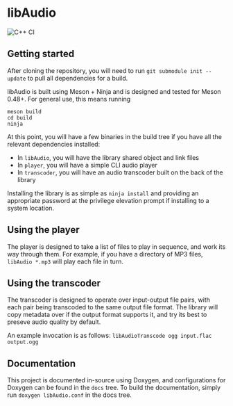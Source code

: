 
libAudio
========

![C++ CI](https://github.com/DX-MON/libAudio/workflows/C++%20CI/badge.svg)

## Getting started

After cloning the repository, you will need to run `git submodule init --update` to pull all dependencies for a build.

libAudio is built using Meson + Ninja and is designed and tested for Meson 0.48+.
For general use, this means running
```
meson build
cd build
ninja
```

At this point, you will have a few binaries in the build tree if you have all the relevant dependencies installed:
* In `libAudio`, you will have the library shared object and link files
* In `player`, you will have a simple CLI audio player
* In `transcoder`, you will have an audio transcoder built on the back of the library

Installing the library is as simple as `ninja install` and providing an appropriate password at the privilege elevation prompt if installing to a system location.

## Using the player

The player is designed to take a list of files to play in sequence, and work its way through them. For example, if you have a directory of MP3 files, `libAudio *.mp3` will play each file in turn.

## Using the transcoder

The transcoder is designed to operate over input-output file pairs, with each pair being transcoded to the same output file format. The library will copy metadata over if the output format supports it, and try its best to preseve audio quality by default.

An example invocation is as follows: `libAudioTranscode ogg input.flac output.ogg`

## Documentation

This project is documented in-source using Doxygen, and configurations for Doxygen can be found in the `docs` tree.
To build the documentation, simply run `doxygen libAudio.conf` in the docs tree.
